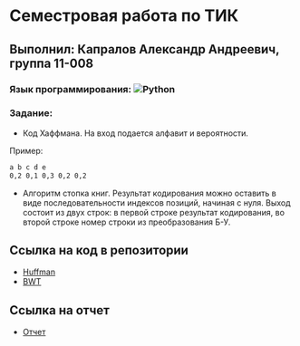 # Семестровая работа по ТИК
## Выполнил: Капралов Александр Андреевич, группа 11-008
### Язык программирования: ![Python](https://img.shields.io/badge/python-3670A0?style=for-the-badge&logo=python&logoColor=ffdd54)
### Задание:
- Код Хаффмана. На вход подается алфавит и вероятности.

Пример:
```sh
a b c d e
0,2 0,1 0,3 0,2 0,2
```
- Алгоритм стопка книг. Результат кодирования можно оставить в виде последовательности индексов позиций, начиная с нуля. Выход состоит из двух строк: в первой строке результат кодирования, во второй строке номер строки из преобразования Б-У.

## Ссылка на код в репозитории
- [Huffman](https://github.com/sanyonk/tik_project/tree/main/Huffman)
- [BWT](https://github.com/sanyonk/tik_project/tree/main/BWT)

## Ссылка на отчет

- [Отчет](https://docs.google.com/document/d/1SsJFDGJRMgbFWfmajWNSrVxHdQJNZqrxC8jhTK3q0Qs/edit)
